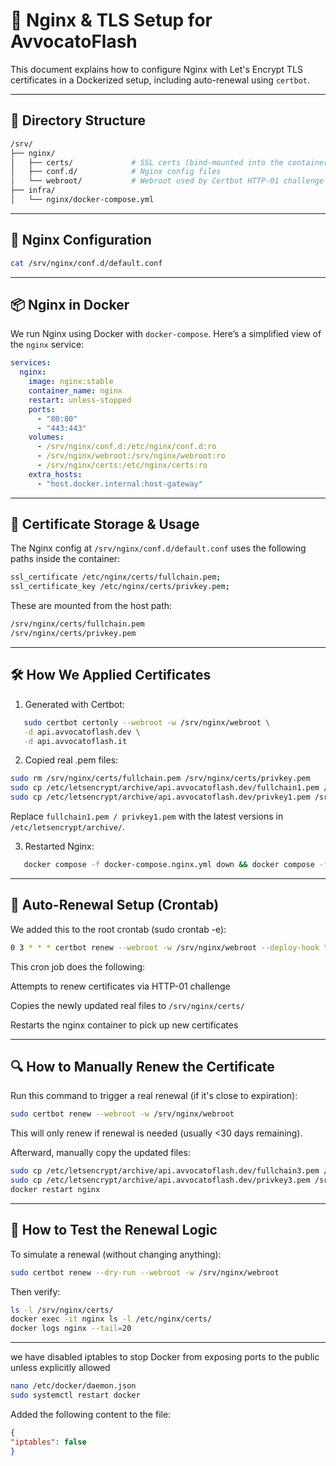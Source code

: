 # 🔐 Nginx & TLS Setup for AvvocatoFlash

This document explains how to configure Nginx with Let's Encrypt TLS certificates in a Dockerized setup, including auto-renewal using `certbot`.

---

## 📁 Directory Structure

```bash
/srv/
├── nginx/
│   ├── certs/             # SSL certs (bind-mounted into the container)
│   ├── conf.d/            # Nginx config files
│   └── webroot/           # Webroot used by Certbot HTTP-01 challenge
├── infra/
│   └── nginx/docker-compose.yml
```

---

## 🐳 Nginx Configuration
```bash
cat /srv/nginx/conf.d/default.conf
```


---

## 📦 Nginx in Docker

We run Nginx using Docker with `docker-compose`. Here’s a simplified view of the `nginx` service:

```yaml
services:
  nginx:
    image: nginx:stable
    container_name: nginx
    restart: unless-stopped
    ports:
      - "80:80"
      - "443:443"
    volumes:
      - /srv/nginx/conf.d:/etc/nginx/conf.d:ro
      - /srv/nginx/webroot:/srv/nginx/webroot:ro
      - /srv/nginx/certs:/etc/nginx/certs:ro
    extra_hosts:
      - "host.docker.internal:host-gateway"
```

---

## 🔐 Certificate Storage & Usage
The Nginx config at `/srv/nginx/conf.d/default.conf` uses the following paths inside the container:

```bash
ssl_certificate /etc/nginx/certs/fullchain.pem;
ssl_certificate_key /etc/nginx/certs/privkey.pem;
```
These are mounted from the host path:

```bash
/srv/nginx/certs/fullchain.pem
/srv/nginx/certs/privkey.pem
```

---

## 🛠 How We Applied Certificates
1. Generated with Certbot:
```bash
   sudo certbot certonly --webroot -w /srv/nginx/webroot \
   -d api.avvocatoflash.dev \
   -d api.avvocatoflash.it
 ```

2. Copied real .pem files:
```bash
sudo rm /srv/nginx/certs/fullchain.pem /srv/nginx/certs/privkey.pem
sudo cp /etc/letsencrypt/archive/api.avvocatoflash.dev/fullchain1.pem /srv/nginx/certs/fullchain.pem
sudo cp /etc/letsencrypt/archive/api.avvocatoflash.dev/privkey1.pem /srv/nginx/certs/privkey.pem
```
Replace `fullchain1.pem / privkey1.pem` with the latest versions in `/etc/letsencrypt/archive/`.

3. Restarted Nginx:
```bash
   docker compose -f docker-compose.nginx.yml down && docker compose -f docker-compose.nginx.yml up -d
```

---

## 🔁 Auto-Renewal Setup (Crontab)
We added this to the root crontab (sudo crontab -e):
```bash
0 3 * * * certbot renew --webroot -w /srv/nginx/webroot --deploy-hook "cp \$(readlink -f /etc/letsencrypt/live/api.avvocatoflash.dev/fullchain.pem) /srv/nginx/certs/fullchain.pem && cp \$(readlink -f /etc/letsencrypt/live/api.avvocatoflash.dev/privkey.pem) /srv/nginx/certs/privkey.pem && docker restart nginx"
```

This cron job does the following:

Attempts to renew certificates via HTTP-01 challenge

Copies the newly updated real files to `/srv/nginx/certs/`

Restarts the nginx container to pick up new certificates

---

## 🔍 How to Manually Renew the Certificate
Run this command to trigger a real renewal (if it's close to expiration):

```bash
sudo certbot renew --webroot -w /srv/nginx/webroot
```
This will only renew if renewal is needed (usually <30 days remaining).

Afterward, manually copy the updated files:
```bash
sudo cp /etc/letsencrypt/archive/api.avvocatoflash.dev/fullchain3.pem /srv/nginx/certs/fullchain.pem
sudo cp /etc/letsencrypt/archive/api.avvocatoflash.dev/privkey3.pem /srv/nginx/certs/privkey.pem
docker restart nginx
```

---

## 🧪 How to Test the Renewal Logic
To simulate a renewal (without changing anything):

```bash
sudo certbot renew --dry-run --webroot -w /srv/nginx/webroot
```

Then verify:
```bash
ls -l /srv/nginx/certs/
docker exec -it nginx ls -l /etc/nginx/certs/
docker logs nginx --tail=20
```

---
we have disabled iptables to stop Docker from exposing ports to the public unless explicitly allowed

```bash
nano /etc/docker/daemon.json
sudo systemctl restart docker
```
Added the following content to the file:
```json
{
"iptables": false
}
```

